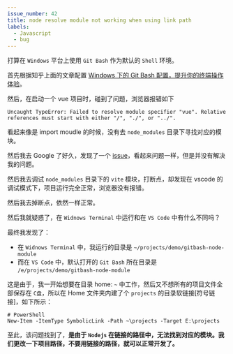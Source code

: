 ```yaml
---
issue_number: 42
title: node resolve module not working when using link path
labels:
  - Javascript
  - bug
---
```


打算在 `Windows` 平台上使用 `Git Bash` 作为默认的 `Shell` 环境。

首先根据知乎上面的文章配置 [Windows 下的 Git Bash 配置，提升你的终端操作体验](https://zhuanlan.zhihu.com/p/418321777)。

然后，在启动一个 vue 项目时，碰到了问题，浏览器报错如下

```
Uncaught TypeError: Failed to resolve module specifier "vue". Relative references must start with either "/", "./", or "../".
```

看起来像是 import moudle 的时候，没有去 `node_modules` 目录下寻找对应的模块。

然后我去 Google 了好久，发现了一个 [issue](https://github.com/tleunen/babel-plugin-module-resolver/issues/281)，看起来问题一样，但是并没有解决我的问题。

然后我去调试 `node_modules` 目录下的 `vite` 模块，打断点，却发现在 vscode 的调试模式下，项目运行完全正常，浏览器没有报错。

然后我去掉断点，依然一样正常。

然后我就疑惑了，在 `Widnows Terminal` 中运行和在 `VS Code` 中有什么不同吗？

最终我发现了：

- 在 `Widnows Terminal` 中，我运行的目录是 `~/projects/demo/gitbash-node-module`
- 而在 `VS Code` 中，默认打开的 `Git Bash` 所在目录是 `/e/projects/demo/gitbash-node-module`

这是由于，我一开始想要在目录 home: `~` 中工作，然后又不想所有的项目文件全部保存在 `C盘`，所以在 Home 文件夹内建了个 `projects` 的目录软链接[符号链接]，如下所示：

```shell
# PowerShell
New-Item -ItemType SymbolicLink -Path ~\projects -Target E:\projects
```

至此，该问题找到了，**是由于 `Nodejs` 在链接的路径中，无法找到对应的模块。我们更改一下项目路径，不要用链接的路径，就可以正常开发了。**
